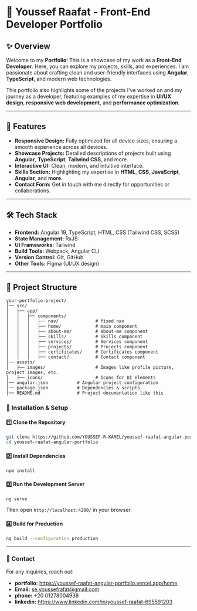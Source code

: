 # 💼 Youssef Raafat - Front-End Developer Portfolio

## ✨ Overview

Welcome to my **Portfolio**! This is a showcase of my work as a **Front-End Developer**. Here, you can explore my projects, skills, and experiences. I am passionate about crafting clean and user-friendly interfaces using **Angular**, **TypeScript**, and modern web technologies. 

This portfolio also highlights some of the projects I've worked on and my journey as a developer, featuring examples of my expertise in **UI/UX design**, **responsive web development**, and **performance optimization**.

---

## 🌟 Features

- **Responsive Design:** Fully optimized for all device sizes, ensuring a smooth experience across all devices.
- **Showcase Projects:** Detailed descriptions of projects built using **Angular**, **TypeScript**, **Tailwind CSS**, and more.
- **Interactive UI:** Clean, modern, and intuitive interface.
- **Skills Section:** Highlighting my expertise in **HTML**, **CSS**, **JavaScript**, **Angular**, and **more**.
- **Contact Form:** Get in touch with me directly for opportunities or collaborations.

---

## 🛠️ Tech Stack

- **Frontend:** Angular 19, TypeScript, HTML, CSS (Tailwind CSS, SCSS)
- **State Management:** RxJS
- **UI Frameworks:** Tailwind
- **Build Tools:** Webpack, Angular CLI
- **Version Control:** Git, GitHub
- **Other Tools:** Figma (UI/UX design)

---

## 📂 Project Structure

```
your-portfolio-project/
│── src/
│   ├── app/
│   │   ├── components/
│   │   │   ├── nav/              # fixed nav
│   │   │   ├── home/             # main component
│   │   │   ├── about-me/         # about-me component
│   │   │   ├── skills/           # Skills component
│   │   │   ├── services/         # Services component
│   │   │   ├── projects/         # Projects component
│   │   │   ├── certificates/     # Certificates component
│   │   │   ├── contact/          # Contact component
│── assets/
│   ├── images/                   # Images like profile picture, project images, etc.
│   ├── icons/                    # Icons for UI elements
│── angular.json           # Angular project configuration
│── package.json           # Dependencies & scripts
│── README.md              # Project documentation like this

```
### 📌 Installation & Setup
#### 1️⃣ Clone the Repository
```bash
git clone https://github.com/YOUSSEF-R-KAMEL/youssef-raafat-angular-portfolio.git
cd youssef-raafat-angular-portfolio
```

#### 2️⃣ Install Dependencies
```bash
npm install
```

#### 3️⃣ Run the Development Server
```bash
ng serve
```
Then open `http://localhost:4200/` in your browser.

#### 4️⃣ Build for Production
```bash
ng build --configuration production
```

---

### 📱 Contact
For any inquiries, reach out:  
- **portfolio:** https://youssef-raafat-angular-portfolio.vercel.app/home
- **Email:** se.youssefrafat@gmail.com
- **phone:** +20 01278004938
- **linkedin:** https://www.linkedin.com/in/youssef-raafat-695591203
